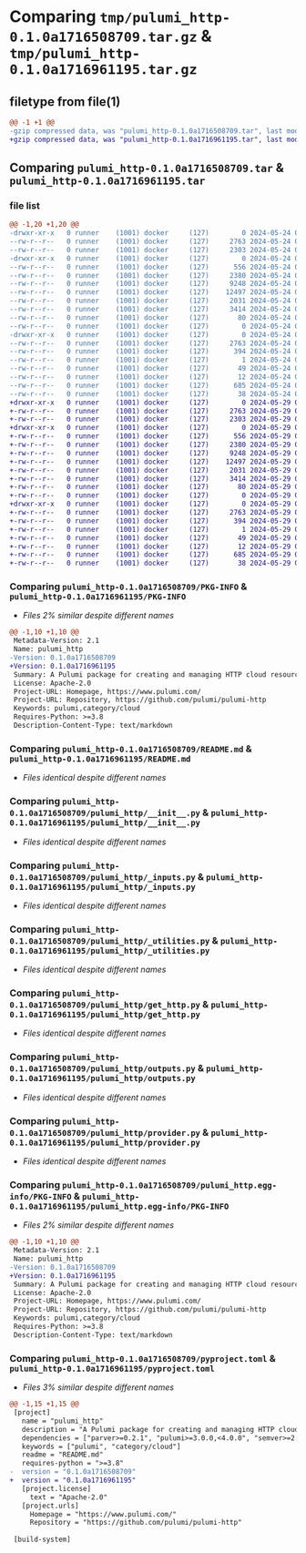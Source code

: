 # Comparing `tmp/pulumi_http-0.1.0a1716508709.tar.gz` & `tmp/pulumi_http-0.1.0a1716961195.tar.gz`

## filetype from file(1)

```diff
@@ -1 +1 @@
-gzip compressed data, was "pulumi_http-0.1.0a1716508709.tar", last modified: Fri May 24 00:08:05 2024, max compression
+gzip compressed data, was "pulumi_http-0.1.0a1716961195.tar", last modified: Wed May 29 05:44:07 2024, max compression
```

## Comparing `pulumi_http-0.1.0a1716508709.tar` & `pulumi_http-0.1.0a1716961195.tar`

### file list

```diff
@@ -1,20 +1,20 @@
-drwxr-xr-x   0 runner    (1001) docker     (127)        0 2024-05-24 00:08:05.465279 pulumi_http-0.1.0a1716508709/
--rw-r--r--   0 runner    (1001) docker     (127)     2763 2024-05-24 00:08:05.465279 pulumi_http-0.1.0a1716508709/PKG-INFO
--rw-r--r--   0 runner    (1001) docker     (127)     2303 2024-05-24 00:07:58.000000 pulumi_http-0.1.0a1716508709/README.md
-drwxr-xr-x   0 runner    (1001) docker     (127)        0 2024-05-24 00:08:05.461279 pulumi_http-0.1.0a1716508709/pulumi_http/
--rw-r--r--   0 runner    (1001) docker     (127)      556 2024-05-24 00:07:58.000000 pulumi_http-0.1.0a1716508709/pulumi_http/__init__.py
--rw-r--r--   0 runner    (1001) docker     (127)     2380 2024-05-24 00:07:58.000000 pulumi_http-0.1.0a1716508709/pulumi_http/_inputs.py
--rw-r--r--   0 runner    (1001) docker     (127)     9248 2024-05-24 00:07:58.000000 pulumi_http-0.1.0a1716508709/pulumi_http/_utilities.py
--rw-r--r--   0 runner    (1001) docker     (127)    12497 2024-05-24 00:07:58.000000 pulumi_http-0.1.0a1716508709/pulumi_http/get_http.py
--rw-r--r--   0 runner    (1001) docker     (127)     2031 2024-05-24 00:07:58.000000 pulumi_http-0.1.0a1716508709/pulumi_http/outputs.py
--rw-r--r--   0 runner    (1001) docker     (127)     3414 2024-05-24 00:07:58.000000 pulumi_http-0.1.0a1716508709/pulumi_http/provider.py
--rw-r--r--   0 runner    (1001) docker     (127)       80 2024-05-24 00:07:58.000000 pulumi_http-0.1.0a1716508709/pulumi_http/pulumi-plugin.json
--rw-r--r--   0 runner    (1001) docker     (127)        0 2024-05-24 00:07:58.000000 pulumi_http-0.1.0a1716508709/pulumi_http/py.typed
-drwxr-xr-x   0 runner    (1001) docker     (127)        0 2024-05-24 00:08:05.461279 pulumi_http-0.1.0a1716508709/pulumi_http.egg-info/
--rw-r--r--   0 runner    (1001) docker     (127)     2763 2024-05-24 00:08:05.000000 pulumi_http-0.1.0a1716508709/pulumi_http.egg-info/PKG-INFO
--rw-r--r--   0 runner    (1001) docker     (127)      394 2024-05-24 00:08:05.000000 pulumi_http-0.1.0a1716508709/pulumi_http.egg-info/SOURCES.txt
--rw-r--r--   0 runner    (1001) docker     (127)        1 2024-05-24 00:08:05.000000 pulumi_http-0.1.0a1716508709/pulumi_http.egg-info/dependency_links.txt
--rw-r--r--   0 runner    (1001) docker     (127)       49 2024-05-24 00:08:05.000000 pulumi_http-0.1.0a1716508709/pulumi_http.egg-info/requires.txt
--rw-r--r--   0 runner    (1001) docker     (127)       12 2024-05-24 00:08:05.000000 pulumi_http-0.1.0a1716508709/pulumi_http.egg-info/top_level.txt
--rw-r--r--   0 runner    (1001) docker     (127)      685 2024-05-24 00:07:58.000000 pulumi_http-0.1.0a1716508709/pyproject.toml
--rw-r--r--   0 runner    (1001) docker     (127)       38 2024-05-24 00:08:05.465279 pulumi_http-0.1.0a1716508709/setup.cfg
+drwxr-xr-x   0 runner    (1001) docker     (127)        0 2024-05-29 05:44:07.712860 pulumi_http-0.1.0a1716961195/
+-rw-r--r--   0 runner    (1001) docker     (127)     2763 2024-05-29 05:44:07.712860 pulumi_http-0.1.0a1716961195/PKG-INFO
+-rw-r--r--   0 runner    (1001) docker     (127)     2303 2024-05-29 05:44:01.000000 pulumi_http-0.1.0a1716961195/README.md
+drwxr-xr-x   0 runner    (1001) docker     (127)        0 2024-05-29 05:44:07.708860 pulumi_http-0.1.0a1716961195/pulumi_http/
+-rw-r--r--   0 runner    (1001) docker     (127)      556 2024-05-29 05:44:01.000000 pulumi_http-0.1.0a1716961195/pulumi_http/__init__.py
+-rw-r--r--   0 runner    (1001) docker     (127)     2380 2024-05-29 05:44:01.000000 pulumi_http-0.1.0a1716961195/pulumi_http/_inputs.py
+-rw-r--r--   0 runner    (1001) docker     (127)     9248 2024-05-29 05:44:01.000000 pulumi_http-0.1.0a1716961195/pulumi_http/_utilities.py
+-rw-r--r--   0 runner    (1001) docker     (127)    12497 2024-05-29 05:44:01.000000 pulumi_http-0.1.0a1716961195/pulumi_http/get_http.py
+-rw-r--r--   0 runner    (1001) docker     (127)     2031 2024-05-29 05:44:01.000000 pulumi_http-0.1.0a1716961195/pulumi_http/outputs.py
+-rw-r--r--   0 runner    (1001) docker     (127)     3414 2024-05-29 05:44:01.000000 pulumi_http-0.1.0a1716961195/pulumi_http/provider.py
+-rw-r--r--   0 runner    (1001) docker     (127)       80 2024-05-29 05:44:01.000000 pulumi_http-0.1.0a1716961195/pulumi_http/pulumi-plugin.json
+-rw-r--r--   0 runner    (1001) docker     (127)        0 2024-05-29 05:44:01.000000 pulumi_http-0.1.0a1716961195/pulumi_http/py.typed
+drwxr-xr-x   0 runner    (1001) docker     (127)        0 2024-05-29 05:44:07.712860 pulumi_http-0.1.0a1716961195/pulumi_http.egg-info/
+-rw-r--r--   0 runner    (1001) docker     (127)     2763 2024-05-29 05:44:07.000000 pulumi_http-0.1.0a1716961195/pulumi_http.egg-info/PKG-INFO
+-rw-r--r--   0 runner    (1001) docker     (127)      394 2024-05-29 05:44:07.000000 pulumi_http-0.1.0a1716961195/pulumi_http.egg-info/SOURCES.txt
+-rw-r--r--   0 runner    (1001) docker     (127)        1 2024-05-29 05:44:07.000000 pulumi_http-0.1.0a1716961195/pulumi_http.egg-info/dependency_links.txt
+-rw-r--r--   0 runner    (1001) docker     (127)       49 2024-05-29 05:44:07.000000 pulumi_http-0.1.0a1716961195/pulumi_http.egg-info/requires.txt
+-rw-r--r--   0 runner    (1001) docker     (127)       12 2024-05-29 05:44:07.000000 pulumi_http-0.1.0a1716961195/pulumi_http.egg-info/top_level.txt
+-rw-r--r--   0 runner    (1001) docker     (127)      685 2024-05-29 05:44:01.000000 pulumi_http-0.1.0a1716961195/pyproject.toml
+-rw-r--r--   0 runner    (1001) docker     (127)       38 2024-05-29 05:44:07.712860 pulumi_http-0.1.0a1716961195/setup.cfg
```

### Comparing `pulumi_http-0.1.0a1716508709/PKG-INFO` & `pulumi_http-0.1.0a1716961195/PKG-INFO`

 * *Files 2% similar despite different names*

```diff
@@ -1,10 +1,10 @@
 Metadata-Version: 2.1
 Name: pulumi_http
-Version: 0.1.0a1716508709
+Version: 0.1.0a1716961195
 Summary: A Pulumi package for creating and managing HTTP cloud resources.
 License: Apache-2.0
 Project-URL: Homepage, https://www.pulumi.com/
 Project-URL: Repository, https://github.com/pulumi/pulumi-http
 Keywords: pulumi,category/cloud
 Requires-Python: >=3.8
 Description-Content-Type: text/markdown
```

### Comparing `pulumi_http-0.1.0a1716508709/README.md` & `pulumi_http-0.1.0a1716961195/README.md`

 * *Files identical despite different names*

### Comparing `pulumi_http-0.1.0a1716508709/pulumi_http/__init__.py` & `pulumi_http-0.1.0a1716961195/pulumi_http/__init__.py`

 * *Files identical despite different names*

### Comparing `pulumi_http-0.1.0a1716508709/pulumi_http/_inputs.py` & `pulumi_http-0.1.0a1716961195/pulumi_http/_inputs.py`

 * *Files identical despite different names*

### Comparing `pulumi_http-0.1.0a1716508709/pulumi_http/_utilities.py` & `pulumi_http-0.1.0a1716961195/pulumi_http/_utilities.py`

 * *Files identical despite different names*

### Comparing `pulumi_http-0.1.0a1716508709/pulumi_http/get_http.py` & `pulumi_http-0.1.0a1716961195/pulumi_http/get_http.py`

 * *Files identical despite different names*

### Comparing `pulumi_http-0.1.0a1716508709/pulumi_http/outputs.py` & `pulumi_http-0.1.0a1716961195/pulumi_http/outputs.py`

 * *Files identical despite different names*

### Comparing `pulumi_http-0.1.0a1716508709/pulumi_http/provider.py` & `pulumi_http-0.1.0a1716961195/pulumi_http/provider.py`

 * *Files identical despite different names*

### Comparing `pulumi_http-0.1.0a1716508709/pulumi_http.egg-info/PKG-INFO` & `pulumi_http-0.1.0a1716961195/pulumi_http.egg-info/PKG-INFO`

 * *Files 2% similar despite different names*

```diff
@@ -1,10 +1,10 @@
 Metadata-Version: 2.1
 Name: pulumi_http
-Version: 0.1.0a1716508709
+Version: 0.1.0a1716961195
 Summary: A Pulumi package for creating and managing HTTP cloud resources.
 License: Apache-2.0
 Project-URL: Homepage, https://www.pulumi.com/
 Project-URL: Repository, https://github.com/pulumi/pulumi-http
 Keywords: pulumi,category/cloud
 Requires-Python: >=3.8
 Description-Content-Type: text/markdown
```

### Comparing `pulumi_http-0.1.0a1716508709/pyproject.toml` & `pulumi_http-0.1.0a1716961195/pyproject.toml`

 * *Files 3% similar despite different names*

```diff
@@ -1,15 +1,15 @@
 [project]
   name = "pulumi_http"
   description = "A Pulumi package for creating and managing HTTP cloud resources."
   dependencies = ["parver>=0.2.1", "pulumi>=3.0.0,<4.0.0", "semver>=2.8.1"]
   keywords = ["pulumi", "category/cloud"]
   readme = "README.md"
   requires-python = ">=3.8"
-  version = "0.1.0a1716508709"
+  version = "0.1.0a1716961195"
   [project.license]
     text = "Apache-2.0"
   [project.urls]
     Homepage = "https://www.pulumi.com/"
     Repository = "https://github.com/pulumi/pulumi-http"
 
 [build-system]
```

